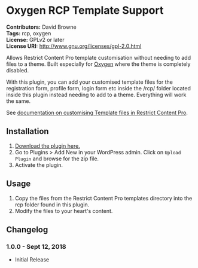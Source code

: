 # Oxygen RCP Template Support #
**Contributors:** David Browne  
**Tags:** rcp, oxygen  
**License:** GPLv2 or later  
**License URI:** http://www.gnu.org/licenses/gpl-2.0.html

Allows Restrict Content Pro template customisation without needing to add files to a theme. Built especially for [Oxygen](http://oxygenbuilder.com/) where the theme is completely disabled.

With this plugin, you can add your customised template files for the registration form, profile form, login form etc inside the /rcp/ folder located inside this plugin instead needing to add to a theme. Everything will work the same.

See [documentation on customising Template files in Restrict Content Pro](https://docs.restrictcontentpro.com/article/1738-template-files).
 

## Installation ##

1. [Download the plugin here.](https://github.com/wplit/oxygen-rcp-support/archive/master.zip)
2. Go to Plugins > Add New in your WordPress admin. Click on `Upload Plugin` and browse for the zip file.
3. Activate the plugin.

## Usage ##

1. Copy the files from the Restrict Content Pro templates directory into the rcp folder found in this plugin.
2. Modify the files to your heart's content.

## Changelog ##

### 1.0.0 - Sept 12, 2018 ###
* Initial Release
